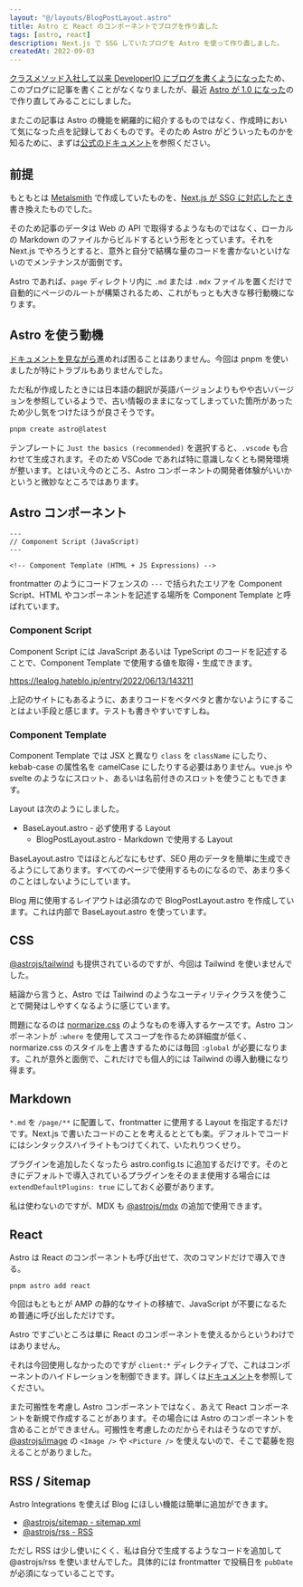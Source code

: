 ```yaml
---
layout: "@/layouts/BlogPostLayout.astro"
title: Astro と React のコンポーネントでブログを作り直した
tags: [astro, react]
description: Next.js で SSG していたブログを Astro を使って作り直しました。
createdAt: 2022-09-03
---
```


[クラスメソッド入社して以来 DeveloperIO にブログを書くようになった](https://dev.classmethod.jp/author/takahashi-yuki/)ため、このブログに記事を書くことがなくなりましたが、最近 [Astro が 1.0 になった](https://astro.build/blog/astro-1/)ので作り直してみることにしました。

またこの記事は Astro の機能を網羅的に紹介するものではなく、作成時において気になった点を記録しておくものです。そのため Astro がどういったものかを知るために、まずは[公式のドキュメント](https://astro.build/)を参照ください。

## 前提

もともとは [Metalsmith](https://metalsmith.io/) で作成していたものを、[Next.js が SSG に対応したとき](/blog/nextjs-blog-ssg)書き換えたものでした。

そのため記事のデータは Web の API で取得するようなものではなく、ローカルの Markdown のファイルからビルドするという形をとっています。それを Next.js でやろうとすると、意外と自分で結構な量のコードを書かないといけないのでメンテナンスが面倒です。

Astro であれば、`page` ディレクトリ内に `.md` または `.mdx` ファイルを置くだけで自動的にページのルートが構築されるため、これがもっとも大きな移行動機になります。

## Astro を使う動機

[ドキュメントを見ながら](https://docs.astro.build/en/getting-started/)進めれば困ることはありません。今回は pnpm を使いましたが特にトラブルもありませんでした。

ただ私が作成したときには日本語の翻訳が英語バージョンよりもやや古いバージョンを参照しているようで、古い情報のままになってしまっていた箇所があったため少し気をつけたほうが良さそうです。

```sh
pnpm create astro@latest
```

テンプレートに `Just the basics (recommended)` を選択すると、`.vscode` も合わせて生成されます。そのため VSCode であれば特に意識しなくとも開発環境が整います。とはいえ今のところ、Astro コンポーネントの開発者体験がいいかというと微妙なところではあります。

## Astro コンポーネント

```astro
---
// Component Script (JavaScript)
---

<!-- Component Template (HTML + JS Expressions) -->
```

frontmatter のようにコードフェンスの `---` で括られたエリアを Component Script、HTML やコンポーネントを記述する場所を Component Template と呼ばれています。

### Component Script

Component Script には JavaScript あるいは TypeScript のコードを記述することで、Component Template で使用する値を取得・生成できます。

https://lealog.hateblo.jp/entry/2022/06/13/143211

上記のサイトにもあるように、あまりコードをベタベタと書かないようにすることはよい手段と感じます。テストも書きやすいですしね。

### Component Template

Component Template では JSX と異なり `class` を `className` にしたり、kebab-case の属性名を camelCase にしたりする必要はありません。vue.js や svelte のようなにスロット、あるいは名前付きのスロットを使うこともできます。

Layout は次のようにしました。

- BaseLayout.astro - 必ず使用する Layout
  - BlogPostLayout.astro - Markdown で使用する Layout

BaseLayout.astro ではほとんどなにもせず、SEO 用のデータを簡単に生成できるようにしてあります。すべてのページで使用するものになるので、あまり多くのことはしないようにしています。

Blog 用に使用するレイアウトは必須なので BlogPostLayout.astro を作成しています。これは内部で BaseLayout.astro を使っています。

## CSS

[@astrojs/tailwind](https://docs.astro.build/en/guides/integrations-guide/tailwind/) も提供されているのですが、今回は Tailwind を使いませんでした。

結論から言うと、Astro では Tailwind のようなユーティリティクラスを使うことで開発はしやすくなるように感じています。

問題になるのは [normarize.css](https://necolas.github.io/normalize.css/) のようなものを導入するケースです。Astro コンポーネントが `:where` を使用してスコープを作るため詳細度が低く、normarize.css のスタイルを上書きするためには毎回 `:global` が必要になります。これが意外と面倒で、これだけでも個人的には Tailwind の導入動機になり得ます。

## Markdown

`*.md` を `/page/**` に配置して、frontmatter に使用する Layout を指定するだけです。Next.js で書いたコードのことを考えるととても楽。デフォルトでコードにはシンタックスハイライトもつけてくれて、いたれりつくせり。

プラグインを追加したくなったら astro.config.ts に追加するだけです。そのときにデフォルトで導入されているプラグインをそのまま使用する場合には `extendDefaultPlugins: true` にしておく必要があります。

私は使わないのですが、MDX も [@astrojs/mdx](https://docs.astro.build/en/guides/integrations-guide/mdx/) の追加で使用できます。

## React

Astro は React のコンポーネントも呼び出せて、次のコマンドだけで導入できる。

```
pnpm astro add react
```

今回はもともとが AMP の静的なサイトの移植で、JavaScript が不要になるため普通に呼び出しただけです。

Astro ですごいところは単に React のコンポーネントを使えるからというわけではありません。

それは今回使用しなかったのですが `client:*` ディレクティブで、これはコンポーネントのハイドレーションを制御できます。詳しくは[ドキュメント](https://docs.astro.build/en/reference/directives-reference/#client-directives)を参照してください。

また可搬性を考慮し Astro コンポーネントではなく、あえて React コンポーネントを新規で作成することがあります。その場合には Astro のコンポーネントを含めることができません。可搬性を考慮したのだからそれはそうなのですが、[@astrojs/image](https://github.com/withastro/astro/tree/main/packages/integrations/image/) の `<Image />` や `<Picture />` を使えないので、そこで葛藤を抱えることがありました。

## RSS / Sitemap

Astro Integrations を使えば Blog にほしい機能は簡単に追加ができます。

- [@astrojs/sitemap - sitemap.xml](https://docs.astro.build/en/guides/integrations-guide/sitemap/)
- [@astrojs/rss - RSS](https://docs.astro.build/en/guides/rss/)

ただし RSS は少し使いにくく、私は自分で生成するようなコードを追加して @astrojs/rss を使いませんでした。具体的には frontmatter で投稿日を `pubDate` が必須になっていることです。
